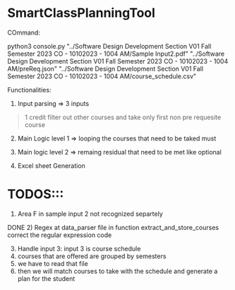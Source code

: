# SmartClassPlanningTool


COmmand:

python3 console.py "../Software Design Development Section V01 Fall Semester 2023 CO - 10102023 - 1004 AM/Sample Input2.pdf" "../Software Design Development Section V01 Fall Semester 2023 CO - 10102023 - 1004 AM/preReq.json" "../Software Design Development Section V01 Fall Semester 2023 CO - 10102023 - 1004 AM/course_schedule.csv"


Functionalities:

1) Input parsing => 3 inputs
> 1 credit filter out other courses and take only first non pre requesite course

2) Main Logic level 1 => looping the courses that need to be taked must


3) Main logic level 2 => remaing residual that need to be met like optional 


4) Excel sheet Generation




# TODOS:::

1) Area F in sample input 2 not recognized separtely










DONE 2) Regex at data_parser file in function extract_and_store_courses correct the regular expression code 

3) Handle input 3: input 3 is course schedule
4) courses that are offered are grouped by semesters
5) we have to read that file
6) then we will match courses to take with the schedule and generate a plan for the student